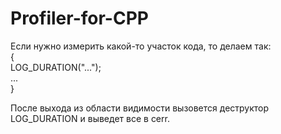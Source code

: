 # Profiler-for-CPP
Если нужно измерить какой-то участок кода, то делаем так:  
{  
LOG_DURATION("...");  
...  
}  

После выхода из области видимости вызовется деструктор LOG_DURATION и выведет все в cerr.
